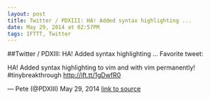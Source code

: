 ```yaml
---
layout: post
title: Twitter / PDXIII: HA! Added syntax highlighting ...
date: May 29, 2014 at 02:57PM
tags: IFTTT, Twitter
---
```

##Twitter / PDXIII: HA! Added syntax highlighting ...
Favorite tweet:

HA! Added syntax highlighting to vim and with vim permanently! #tinybreakthrough http://ift.tt/1gDwfR0

— Pete (@PDXIII) May 29, 2014
[link to source](http://ift.tt/1gDwfR3) 
